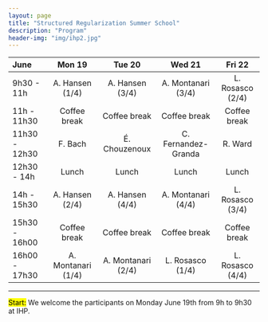 ```yaml
---
layout: page
title: "Structured Regularization Summer School"
description: "Program"
header-img: "img/ihp2.jpg"
---
```


June  | Mon 19 | Tue 20 	| Wed 21 |  Fri 22 |
:--------------------------|:------------:|:------------:|:------------:|:------------:|
9h30 - 11h 	| A. Hansen (1/4) | A. Hansen (3/4) | A. Montanari (3/4) | L. Rosasco (2/4) |
11h - 11h30 	| Coffee break 	| Coffee break | Coffee break | Coffee break |
11h30 - 12h30 | F. Bach 	| É. Chouzenoux | C. Fernandez-Granda | R. Ward |
12h30 - 14h | Lunch | Lunch 	| Lunch | Lunch |
14h - 15h30 	| A. Hansen (2/4) | A. Hansen (4/4) | A. Montanari (4/4) | L. Rosasco (3/4) |
15h30 - 16h00 | Coffee break 	| Coffee break | Coffee break | Coffee break |
16h00 - 17h30 | A. Montanari (1/4) 	| A. Montanari (2/4) | L. Rosasco (1/4) | L. Rosasco (4/4) |

___
<mark>Start:</mark> We welcome the participants on Monday June 19th from 9h to 9h30 at IHP. 

